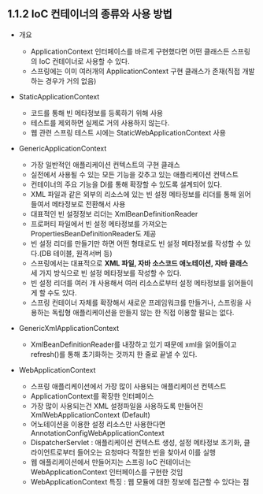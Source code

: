 ## 1.1.2 IoC 컨테이너의 종류와 사용 방법
- 개요
  + ApplicationContext 인터페이스를 바르게 구현했다면 어떤 클래스든 스프링의 IoC 컨테이너로 사용할 수 있다.
  + 스프링에는 이미 여러개의 ApplicationContext 구현 클래스가 존재(직접 개발하는 경우가 거의 없음)

- StaticApplicationContext
  + 코드를 통해 빈 메타정보를 등록하기 위해 사용
  + 테스트를 제외하면 실제로 거의 사용하지 않는다.
  + 웹 관련 스프링 테스트 시에는 StaticWebApplicationContext 사용

- GenericApplicationContext
  + 가장 일반적인 애플리케이션 컨텍스트의 구현 클래스
  + 실전에서 사용될 수 있는 모든 기능을 갖추고 있는 애플리케이션 컨텍스트
  + 컨테이너의 주요 기능을 DI를 통해 확장할 수 있도록 설계되어 있다.
  + XML 파일과 같은 외부의 리소스에 있는 빈 설정 메타정보를 리더를 통해 읽어들여서 메타정보로 전환해서 사용
  + 대표적인 빈 설정정보 리더는 XmlBeanDefinitionReader
  + 프로퍼티 파일에서 빈 설정 메타정보를 가져오는 PropertiesBeanDefinitionReader도 제공
  + 빈 설정 리더를 만들기만 하면 어떤 형태로도 빈 설정 메타정보를 작성할 수 있다.(DB 테이블, 원격서버 등)
  + 스프링에서는 대표적으로 **XML 파일, 자바 소스코드 애노테이션, 자바 클래스** 세 가지 방식으로 빈 설정 메타정보를 작성할 수 있다.
  + 빈 설정 리더를 여러 개 사용해서 여러 리소스로부터 설정 메타정보를 읽어들이게 할 수도 있다.
  + 스프링 컨테이너 자체를 확장해서 새로운 프레임워크를 만들거나, 스프링을 사용하는 독립형 애플리케이션을 만들지 않는 한 직접 이용할 필요는 없다.

- GenericXmlApplicationContext
  + XmlBeanDefinitionReader를 내장하고 있기 때문에 xml을 읽어들이고 refresh()를 통해 초기화하는 것까지 한 줄로 끝낼 수 있다.
  
- WebApplicationContext
  + 스프링 애플리케이션에서 가장 많이 사용되는 애플리케이션 컨텍스트
  + ApplicationContext를 확장한 인터페이스
  + 가장 많이 사용되는건 XML 설정파일을 사용하도록 만들어진 XmlWebApplicationContext (Default)
  + 어노테이션을 이용한 설정 리소스만 사용한다면 AnnotationConfigWebApplicationContext
  + DispatcherServlet : 애플리케이션 컨텍스트 생성, 설정 메타정보 초기화, 클라이언트로부터 들어오는 요청마다 적절한 빈을 찾아서 이를 실행
  + 웹 애플리케이션에서 만들어지는 스프링 IoC 컨테이너는 WebApplicationContext 인터페이스를 구현한 것임
  + WebApplicationContext 특징 : 웹 모듈에 대한 정보에 접근할 수 있다는 점